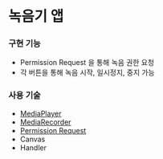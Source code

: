 # 녹음기 앱

### 구현 기능
- Permission Request 을 통해 녹음 권한 요청
- 각 버튼을 통해 녹음 시작, 일시정지, 중지 가능


### 사용 기술
- [MediaPlayer](https://developer.android.com/guide/topics/media/mediaplayer)
- [MediaRecorder](https://developer.android.com/guide/topics/media/mediarecorder)
- [Permission Request](https://developer.android.com/training/permissions/requesting)
- Canvas
- Handler
